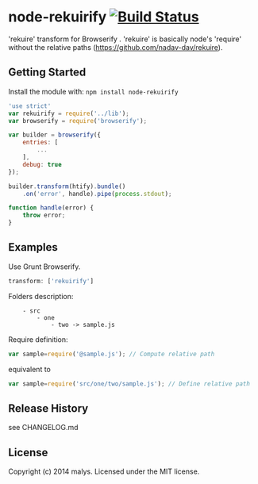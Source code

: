 # node-rekuirify [![Build Status](https://secure.travis-ci.org/malys/node-rekuirify.png?branch=master)](http://travis-ci.org/malys/node-rekuirify)

'rekuire' transform for Browserify . 'rekuire' is basically node's 'require' without the relative paths (https://github.com/nadav-dav/rekuire).

## Getting Started
Install the module with: `npm install node-rekuirify`

```javascript
'use strict'
var rekuirify = require('../lib');
var browserify = require('browserify');

var builder = browserify({
    entries: [
        ...
    ],
    debug: true
});

builder.transform(htify).bundle()
    .on('error', handle).pipe(process.stdout);

function handle(error) {
    throw error;
}
```

## Examples
Use Grunt Browserify.

``` js
transform: ['rekuirify']
```

Folders description:
```
	- src
        - one
            - two -> sample.js
```
Require definition:
``` js
var sample=require('@sample.js'); // Compute relative path
```
equivalent to 
``` js
var sample=require('src/one/two/sample.js'); // Define relative path

```

## Release History
see CHANGELOG.md

## License
Copyright (c) 2014 malys. Licensed under the MIT license.
